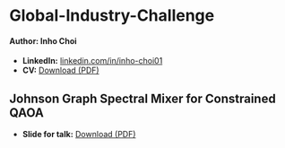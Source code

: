 # Global-Industry-Challenge
#### Author: **Inho Choi**
- **LinkedIn:** [linkedin.com/in/inho-choi01](www.linkedin.com/in/inho-choi01)
- **CV:** [Download (PDF)](https://drive.google.com/file/d/1ERb_2RwYk5I3H5sJazNt30VMP5X8kiiZ/view)

## Johnson Graph Spectral Mixer for Constrained QAOA
- **Slide for talk:** [Download (PDF)](https://github.com/q-inho/Global-Industry-Challenge/blob/main/resource/Johnson%20Graph%20Spectral%20Mixer%20for%20Constrained%20QAOA/Slide-for-talk.pdf)

